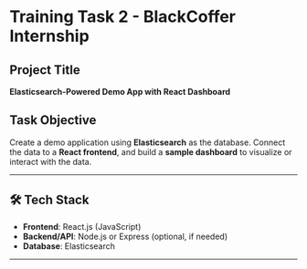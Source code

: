 
#  Training Task 2 - BlackCoffer Internship

##  Project Title
**Elasticsearch-Powered Demo App with React Dashboard**

##  Task Objective
Create a demo application using **Elasticsearch** as the database. Connect the data to a **React frontend**, and build a **sample dashboard** to visualize or interact with the data.

---

## 🛠 Tech Stack
- **Frontend**: React.js (JavaScript)
- **Backend/API**: Node.js or Express (optional, if needed)
- **Database**: Elasticsearch


---
